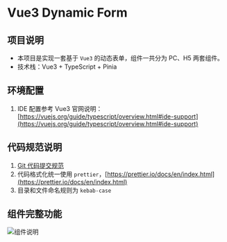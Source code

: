 # Vue3 Dynamic Form

## 项目说明

- 本项目是实现一套基于 `Vue3` 的动态表单，组件一共分为 PC、H5 两套组件。
- 技术栈：Vue3 + TypeScript + Pinia

## 环境配置

1. IDE 配置参考 Vue3 官网说明：[https://vuejs.org/guide/typescript/overview.html#ide-support](https://vuejs.org/guide/typescript/overview.html#ide-support)

## 代码规范说明

1. [Git 代码提交规范](https://github.com/angular/angular/blob/22b96b9/CONTRIBUTING.md#-commit-message-guidelines)
1. 代码格式化统一使用 `prettier`，[https://prettier.io/docs/en/index.html](https://prettier.io/docs/en/index.html)
1. 目录和文件命名规则为 `kebab-case`

## 组件完整功能

![组件说明](https://upyun.xuanmo.xin/20220508164941627153.svg)
